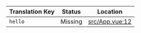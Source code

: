 | Translation Key | Status | Location |
|-----------------|--------|----------|
| `hello` | Missing | [src/App.vue:12](https://github.com/staging-gh-org/testRepo/blob/cc415e394a827226ee68fe2b5c224c42f96d6b20/src/App.vue#L12) |
